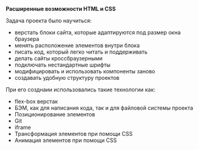 **Расширенные возможности HTML и CSS**

Задача проекта было научиться:

* верстать блоки сайта, которые адаптируются под размер окна браузера
* менять расположение элементов внутри блока
* писать код, который легко читать и поддерживать
* делать сайты кроссбраузерными
* подключать нестандартные шрифты
* модифицировать и использовать компоненты заново
* создавать удобную структуру проектов

При его созднаии использовались такие технологии как:

* flex-box верстак
* БЭМ, как для написания кода, так и для файловой системы проекта
* Позиционирование элементов
* Git
* iframe
* Трансформация элементов при помощи CSS
* Анимация элементов при помощи CSS
